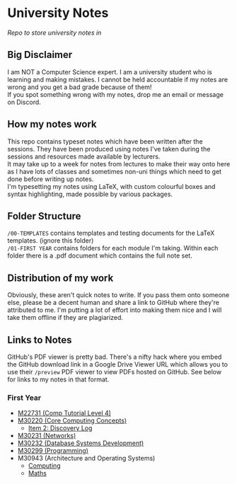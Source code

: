 # University Notes

*Repo to store university notes in*

## Big Disclaimer
I am NOT a Computer Science expert. I am a university student who is learning and making mistakes. I cannot be held accountable if my notes are wrong and you get a bad grade because of them!  
If you spot something wrong with my notes, drop me an email or message on Discord.

## How my notes work
This repo contains typeset notes which have been written after the sessions. They have been produced using notes I've taken during the sessions and resources made available by lecturers.   
It may take up to a week for notes from lectures to make their way onto here as I have lots of classes and sometimes non-uni things which need to get done before writing up notes.  
I'm typesetting my notes using LaTeX, with custom colourful boxes and syntax highlighting, made possible by various packages. 

## Folder Structure
`/00-TEMPLATES` contains templates and testing documents for the LaTeX templates. (ignore this folder)  
`/01-FIRST YEAR` contains folders for each module I'm taking. Within each folder there is a .pdf document which contains the full note set. 

## Distribution of my work
Obviously, these aren't quick notes to write. If you pass them onto someone else, please be a decent human and share a link to GitHub where they're attributed to me. I'm putting a lot of effort into making them nice and I will take them offline if they are plagiarized.  

## Links to Notes
GitHub's PDF viewer is pretty bad. There's a nifty hack where you embed the GitHub download link in a Google Drive Viewer URL which allows you to use their `/preview` PDF viewer to view PDFs hosted on GitHub. See below for links to my notes in that format.
### First Year
* [M22731 (Comp Tutorial Level 4)](https://docs.google.com/viewer?url=https://github.com/ThomasBoxall/uni-notes/raw/main/01-FIRST-YEAR/M22731%20(Comp%20Tutorial%20Level%204)/M22731.pdf&embedded=true)
* [M30220 (Core Computing Concepts)](https://docs.google.com/viewer?url=https://github.com/ThomasBoxall/uni-notes/raw/main/01-FIRST-YEAR/M30220%20(Core%20Computing%20Concepts)/M30220.pdf&embedded=true)
  * [Item 2: Discovery Log](https://docs.google.com/viewer?url=https://github.com/ThomasBoxall/uni-notes/raw/main/01-FIRST-YEAR/M30220%20(Core%20Computing%20Concepts)/00-discovery-log-web/main.pdf&embedded=true)
* [M30231 (Networks)](https://docs.google.com/viewer?url=https://github.com/ThomasBoxall/uni-notes/raw/main/01-FIRST-YEAR/M30231%20(Networks)/M30231.pdf&embedded=true)
* [M30232 (Database Systems Development)](https://docs.google.com/viewer?url=https://github.com/ThomasBoxall/uni-notes/raw/main/01-FIRST-YEAR/M30232%20(Database%20Systems%20Development)/M30232.pdf&embedded=true)
* [M30299 (Programming)](https://docs.google.com/viewer?url=https://github.com/ThomasBoxall/uni-notes/raw/main/01-FIRST-YEAR/M30299%20(Programming)/M30299.pdf&embedded=true)
* M30943 (Architecture and Operating Systems)
  * [Computing](https://docs.google.com/viewer?url=https://github.com/ThomasBoxall/uni-notes/raw/main/01-FIRST-YEAR/M30943%20(Architecture%20and%20Operating%20Systems)/Computing/M30943.pdf&embedded=true)
  * [Maths](https://docs.google.com/viewer?url=https://github.com/ThomasBoxall/uni-notes/raw/main/01-FIRST-YEAR/M30943%20(Architecture%20and%20Operating%20Systems)/Maths/M30943-maths.pdf&embedded=true)